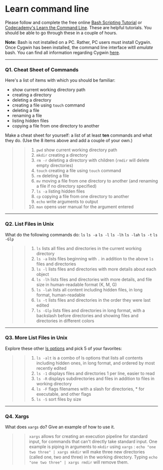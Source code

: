 # Learn command line

Please follow and complete the free online [Bash Scripting Tutorial](https://ryanstutorials.net/bash-scripting-tutorial/) or [Codecademy's Learn the Command Line](https://www.codecademy.com/learn/learn-the-command-line). These are helpful tutorials. You should be able to go through these in a couple of hours.

**Note:** Bash is not installed on a PC. Rather, PC users must install Cygwin. Once Cygwin has been installed, the command line interface witll _emulate_ bash. You can find all information regarding Cygwin [here](https://www.cygwin.com/).

---

### Q1.  Cheat Sheet of Commands

Here's a list of items with which you should be familiar:
* show current working directory path
* creating a directory
* deleting a directory
* creating a file using `touch` command
* deleting a file
* renaming a file
* listing hidden files
* copying a file from one directory to another

Make a cheat sheet for yourself: a list of at least **ten** commands and what they do.  (Use the 8 items above and add a couple of your own.)

> > 1) `pwd` show current working directory path  
> > 2) `mkdir` creating a directory  
> > 3) `rm -r` deleting a directory with children (`rmdir` will delete empty directories)
> > 4) `touch` creating a file using `touch` command  
> > 5) `rm` deleting a file  
> > 6) `mv` moving a file from one directory to another (and renaming a file if no directory specified)
> > 7) `ls -a` listing hidden files  
> > 8) `cp` copying a file from one directory to another  
> > 9) `echo` write arguments to output  
> > 10) `man` opens user manual for the argument entered
---

### Q2.  List Files in Unix

What do the following commands do:
`ls`
`ls -a`
`ls -l`
`ls -lh`
`ls -lah`
`ls -t`
`ls -Glp`

> > 1) `ls` lists all files and directories in the current working directory  
> > 2) `ls -a` lists files beginning with `.` in addition to the above `ls` files and directories  
> > 3) `ls -l` lists files and directories with more details about each object  
> > 4) `ls -lh` lists files and directories with more details, and file size in human-readable format (K, M, G)  
> > 5) `ls -lah` lists all content including hidden files, in long format, human-readable  
> > 6) `ls -t` lists files and directories in the order they were last edited  
> > 7) `ls -Glp` lists files and directories in long format, with a backslash before directories and showing files and directories in different colors

---

### Q3.  More List Files in Unix

Explore these other [ls options](http://www.techonthenet.com/unix/basic/ls.php) and pick 5 of your favorites:

> > 1) `ls -alt` is a combo of ls options that lists all contents including hidden ones, in long format, and ordered by most recently edited  
> > 2) `ls -1` displays files and directories 1 per line, easier to read  
> > 3) `ls -R` displays subdirectories and files in addition to files in working directory  
> > 4) `ls -F` flags filenames with a slash for directories, * for executable, and other flags  
> > 5) `ls -S` sort files by size

---

### Q4.  Xargs

What does `xargs` do? Give an example of how to use it.

> > `xargs` allows for creating an execution pipeline for standard input, for commands that can't directly take standard input.  One example is piping in arguments to `mkdir` using `xargs` : `echo "one two three" | xargs mkdir` will make three new directories (called one, two and three) in the working directory. Typing `echo "one two three" | xargs rmdir` will remove them. 



